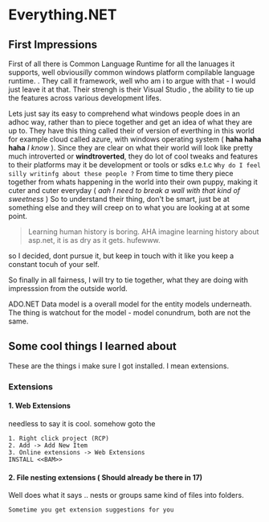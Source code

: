 # Everything.NET

## First Impressions

First of all there is Common Language Runtime for all the lanuages it supports, well obviou*silly* common windows platform compilable language runtime. . They call it framework, well who am i to argue with that - I would just leave it at that. Their strengh is their Visual Studio , the ability to tie up the features across various development lifes.

Lets just say its easy to comprehend what windows people does in an adhoc way, rather than to piece together and get an idea of what they are up to.  They have this thing called their of version of everthing in this world for example cloud called azure, with windows operating  system ( **haha haha haha** *I know* ). Since they are clear on what their world will look like pretty much introverted or **windtroverted**, they do lot of cool tweaks and features to their platforms may it be development or tools or sdks e.t.c  `Why do I feel silly writinfg about these people ?` From time to time thery piece together from whats happening in the world into their own puppy, making it cuter and cuter everyday ( *aah I need  to break a wall with that kind of sweetness* ) So to understand their thing, don't be smart, just be at something else and they will creep on to what you are looking at at some point.



> Learning human history is boring. AHA imagine learning history about asp.net, it is as dry as it gets. hufewww.

so I decided, dont pursue it, but keep in touch with it like you keep a constant tocuh of your self.

So finally in all fairness, I will try to tie together, what they are doing with impresssion from the outside world.

ADO.NET Data model is a overall model for the entity models underneath. The thing is watchout for the  model - model conundrum, both are not the same.

## Some cool things I learned about

These are the things i make sure I got installed. I mean extensions.

### Extensions

#### 1. Web Extensions

needless to say it is cool. somehow goto the 
```
1. Right click project (RCP)
2. Add -> Add New Item
3. Online extensions -> Web Extensions
INSTALL <<BAM>>
```

#### 2. File nesting extensions ( Should already be there in 17)

Well does what it says .. nests or groups same kind of files into folders.

```
Sometime you get extension suggestions for you
```
